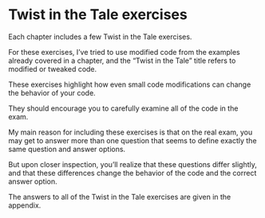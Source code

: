 # Twist in the Tale exercises

Each chapter includes a few Twist in the Tale exercises.

For these exercises, I’ve tried to use modified code from
the examples already covered in a chapter, and the “Twist
in the Tale” title refers to modified or tweaked code.

These exercises highlight how even small code modifications
can change the behavior of your code.

They should encourage you to carefully examine all of the
code in the exam.

My main reason for including these exercises is that on the real exam, you may get to
answer more than one question that seems to define exactly the same question and answer
options.

But upon closer inspection, you’ll realize that these questions differ slightly, and
that these differences change the behavior of the code and the correct answer option.

The answers to all of the Twist in the Tale exercises are given in the appendix.
